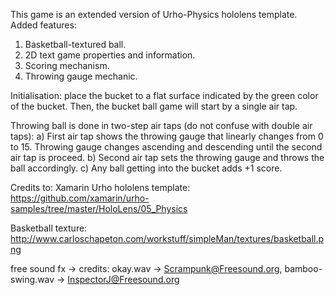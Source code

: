 This game is an extended version of Urho-Physics hololens template.
Added features:
1. Basketball-textured ball.
2. 2D text game properties and information.
3. Scoring mechanism.
4. Throwing gauge mechanic.

Initialisation: place the bucket to a flat surface indicated by the green color of the bucket.
Then, the bucket ball game will start by a single air tap.

Throwing ball is done in two-step air taps (do not confuse with double air taps):
a) First air tap shows the throwing gauge that linearly changes from 0 to 15. Throwing gauge changes ascending and descending until the second air tap is proceed.
b) Second air tap sets the throwing gauge and throws the ball accordingly.
c) Any ball getting into the bucket adds +1 score.

Credits to: 
Xamarin Urho hololens template:
https://github.com/xamarin/urho-samples/tree/master/HoloLens/05_Physics

Basketball texture:
http://www.carloschapeton.com/workstuff/simpleMan/textures/basketball.png

free sound fx -> credits:
okay.wav -> Scrampunk@Freesound.org,
bamboo-swing.wav -> InspectorJ@Freesound.org
